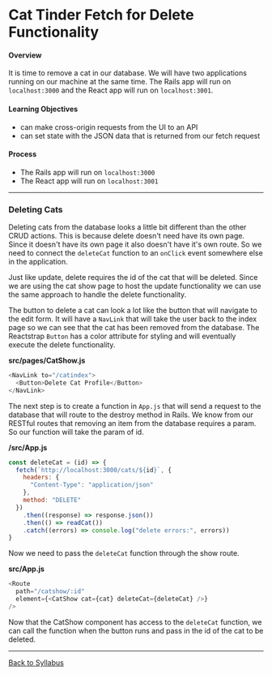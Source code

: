 # Cat Tinder Fetch for Delete Functionality

#### Overview

It is time to remove a cat in our database. We will have two applications running on our machine at the same time. The Rails app will run on `localhost:3000` and the React app will run on `localhost:3001`.

#### Learning Objectives

- can make cross-origin requests from the UI to an API
- can set state with the JSON data that is returned from our fetch request

#### Process

- The Rails app will run on `localhost:3000`
- The React app will run on `localhost:3001`

---

### Deleting Cats

Deleting cats from the database looks a little bit different than the other CRUD actions. This is because delete doesn't need have its own page. Since it doesn't have its own page it also doesn't have it's own route. So we need to connect the `deleteCat` function to an `onClick` event somewhere else in the application.

Just like update, delete requires the id of the cat that will be deleted. Since we are using the cat show page to host the update functionality we can use the same approach to handle the delete functionality.

The button to delete a cat can look a lot like the button that will navigate to the edit form. It will have a `NavLink` that will take the user back to the index page so we can see that the cat has been removed from the database. The Reactstrap `Button` has a color attribute for styling and will eventually execute the delete functionality.

**src/pages/CatShow.js**

```javascript
<NavLink to="/catindex">
  <Button>Delete Cat Profile</Button>
</NavLink>
```

The next step is to create a function in `App.js` that will send a request to the database that will route to the destroy method in Rails. We know from our RESTful routes that removing an item from the database requires a param. So our function will take the param of id.

**/src/App.js**

```javascript
const deleteCat = (id) => {
  fetch(`http://localhost:3000/cats/${id}`, {
    headers: {
      "Content-Type": "application/json"
    },
    method: "DELETE"
  })
    .then((response) => response.json())
    .then(() => readCat())
    .catch((errors) => console.log("delete errors:", errors))
}
```

Now we need to pass the `deleteCat` function through the show route.

**src/App.js**

```javascript
<Route
  path="/catshow/:id"
  element={<CatShow cat={cat} deleteCat={deleteCat} />}
/>
```

Now that the CatShow component has access to the `deleteCat` function, we can call the function when the button runs and pass in the id of the cat to be deleted.

---

[Back to Syllabus](../../README.md#bringing-it-together)
